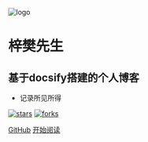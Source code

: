 ![logo](_media/logo.png)

# 梓樊先生

## 基于docsify搭建的个人博客

- 记录所见所得
  

[![stars](https://badgen.net/github/stars/zifanxiansheng/zifanxiansheng.github.io?icon=github&color=4ab8a1)](https://github.com/zifanxiansheng/zifanxiansheng.github.io) [![forks](https://badgen.net/github/forks/zifanxiansheng/zifanxiansheng.github.io?icon=github&color=4ab8a1)](https://github.com/zifanxiansheng/zifanxiansheng.github.io) 

[GitHub](<https://github.com/zifanxiansheng/zifanxiansheng.github.io>)
[开始阅读](README.md)